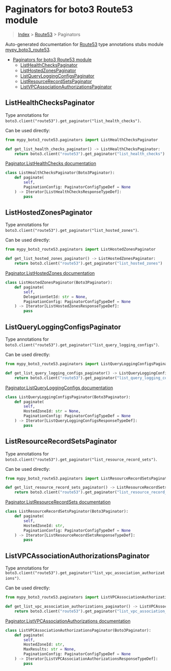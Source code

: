 # Paginators for boto3 Route53 module

> [Index](../README.md) > [Route53](./README.md) > Paginators

Auto-generated documentation for [Route53](https://boto3.amazonaws.com/v1/documentation/api/latest/reference/services/route53.html#Route53)
type annotations stubs module [mypy_boto3_route53](https://pypi.org/project/mypy-boto3-route53/).

- [Paginators for boto3 Route53 module](#paginators-for-boto3-route53-module)
  - [ListHealthChecksPaginator](#listhealthcheckspaginator)
  - [ListHostedZonesPaginator](#listhostedzonespaginator)
  - [ListQueryLoggingConfigsPaginator](#listqueryloggingconfigspaginator)
  - [ListResourceRecordSetsPaginator](#listresourcerecordsetspaginator)
  - [ListVPCAssociationAuthorizationsPaginator](#listvpcassociationauthorizationspaginator)

## ListHealthChecksPaginator

Type annotations for `boto3.client("route53").get_paginator("list_health_checks")`.

Can be used directly:

```python
from mypy_boto3_route53.paginators import ListHealthChecksPaginator

def get_list_health_checks_paginator() -> ListHealthChecksPaginator:
    return boto3.client("route53").get_paginator("list_health_checks")
```

[Paginator.ListHealthChecks documentation](https://boto3.amazonaws.com/v1/documentation/api/latest/reference/services/route53.html#Route53.Paginator.ListHealthChecks)

```python
class ListHealthChecksPaginator(Boto3Paginator):
    def paginate(
        self,
        PaginationConfig: PaginatorConfigTypeDef = None
    ) -> Iterator[ListHealthChecksResponseTypeDef]:
        pass
```
## ListHostedZonesPaginator

Type annotations for `boto3.client("route53").get_paginator("list_hosted_zones")`.

Can be used directly:

```python
from mypy_boto3_route53.paginators import ListHostedZonesPaginator

def get_list_hosted_zones_paginator() -> ListHostedZonesPaginator:
    return boto3.client("route53").get_paginator("list_hosted_zones")
```

[Paginator.ListHostedZones documentation](https://boto3.amazonaws.com/v1/documentation/api/latest/reference/services/route53.html#Route53.Paginator.ListHostedZones)

```python
class ListHostedZonesPaginator(Boto3Paginator):
    def paginate(
        self,
        DelegationSetId: str = None,
        PaginationConfig: PaginatorConfigTypeDef = None
    ) -> Iterator[ListHostedZonesResponseTypeDef]:
        pass
```
## ListQueryLoggingConfigsPaginator

Type annotations for `boto3.client("route53").get_paginator("list_query_logging_configs")`.

Can be used directly:

```python
from mypy_boto3_route53.paginators import ListQueryLoggingConfigsPaginator

def get_list_query_logging_configs_paginator() -> ListQueryLoggingConfigsPaginator:
    return boto3.client("route53").get_paginator("list_query_logging_configs")
```

[Paginator.ListQueryLoggingConfigs documentation](https://boto3.amazonaws.com/v1/documentation/api/latest/reference/services/route53.html#Route53.Paginator.ListQueryLoggingConfigs)

```python
class ListQueryLoggingConfigsPaginator(Boto3Paginator):
    def paginate(
        self,
        HostedZoneId: str = None,
        PaginationConfig: PaginatorConfigTypeDef = None
    ) -> Iterator[ListQueryLoggingConfigsResponseTypeDef]:
        pass
```
## ListResourceRecordSetsPaginator

Type annotations for `boto3.client("route53").get_paginator("list_resource_record_sets")`.

Can be used directly:

```python
from mypy_boto3_route53.paginators import ListResourceRecordSetsPaginator

def get_list_resource_record_sets_paginator() -> ListResourceRecordSetsPaginator:
    return boto3.client("route53").get_paginator("list_resource_record_sets")
```

[Paginator.ListResourceRecordSets documentation](https://boto3.amazonaws.com/v1/documentation/api/latest/reference/services/route53.html#Route53.Paginator.ListResourceRecordSets)

```python
class ListResourceRecordSetsPaginator(Boto3Paginator):
    def paginate(
        self,
        HostedZoneId: str,
        PaginationConfig: PaginatorConfigTypeDef = None
    ) -> Iterator[ListResourceRecordSetsResponseTypeDef]:
        pass
```
## ListVPCAssociationAuthorizationsPaginator

Type annotations for `boto3.client("route53").get_paginator("list_vpc_association_authorizations")`.

Can be used directly:

```python
from mypy_boto3_route53.paginators import ListVPCAssociationAuthorizationsPaginator

def get_list_vpc_association_authorizations_paginator() -> ListVPCAssociationAuthorizationsPaginator:
    return boto3.client("route53").get_paginator("list_vpc_association_authorizations")
```

[Paginator.ListVPCAssociationAuthorizations documentation](https://boto3.amazonaws.com/v1/documentation/api/latest/reference/services/route53.html#Route53.Paginator.ListVPCAssociationAuthorizations)

```python
class ListVPCAssociationAuthorizationsPaginator(Boto3Paginator):
    def paginate(
        self,
        HostedZoneId: str,
        MaxResults: str = None,
        PaginationConfig: PaginatorConfigTypeDef = None
    ) -> Iterator[ListVPCAssociationAuthorizationsResponseTypeDef]:
        pass
```